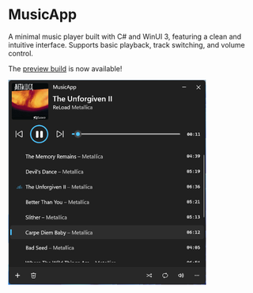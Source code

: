 # MusicApp
A minimal music player built with C# and WinUI 3, featuring a clean and intuitive interface. Supports basic playback, track switching, and volume control.

The [preview build](https://github.com/albertakhmetov/MusicApp/releases/tag/v0.1.0-preview) is now available!

<img src="app.png" width="400" alt="App Window">
